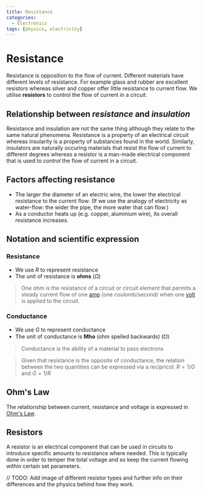 ```yaml
---
title: Resistance
categories:
  - Electronics
tags: [physics, electricity]
---
```


# Resistance

Resistance is opposition to the flow of current. Different materials have different levels of resistance. For example glass and rubber are excellent resistors whereas silver and copper offer little resistance to current flow. We utilise **resistors** to control the flow of current in a circuit.

## Relationship between _resistance_ and _insulation_

Resistance and insulation are not the same thing although they relate to the same natural phenomena. Resistance is a property of an electrical circuit whereas insularity is a property of substances found in the world. Similarly, insulators are naturally occuring materials that resist the flow of current to different degrees whereas a resistor is a man-made electrical component that is used to _control_ the flow of current in a circuit.

## Factors affecting resistance

- The larger the diameter of an electric wire, the lower the electrical resistance to the current flow. (If we use the analogy of electricity as water-flow: the wider the pipe, the more water that can flow.)
- As a conductor heats up (e.g. copper, aluminium wire), its overall resistance increases.

## Notation and scientific expression

### Resistance

- We use $R$ to represent resistance
- The unit of resistance is **ohms** ($\Omega$)

> One ohm is the resistance of a circuit or circuit element that permits a steady current flow of one [amp](/Electronics/Current.md#formal-expression) (one coulomb/second) when one [volt](/Electronics/Physics_of_electricity/Voltage.md#voltage) is applied to the circuit.

### Conductance

- We use $G$ to represent conductance
- The unit of conductance is **Mho** (ohm spelled backwards) ($\mho$)

> Conductance is the ability of a material to pass electrons

> Given that resistance is the opposite of conductance, the relation between the two quantities can be expressed via a recipricol: $R = 1/G$ and $G = 1/R$

## Ohm's Law

The relationship between current, resistance and voltage is expressed in [Ohm's Law](/Electronics/Physics_of_electricity/Ohms_Law.md).

## Resistors

A resistor is an electrical component that can be used in circuits to introduce specific amounts to resistance where needed. This is typically done in order to temper the total voltage and so keep the current flowing within certain set parameters.

// TODO: Add image of different resistor types and further info on their differences and the physics behind how they work.
